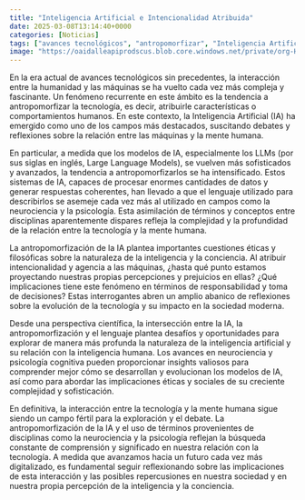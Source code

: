 ```yaml
---
title: "Inteligencia Artificial e Intencionalidad Atribuida"
date: 2025-03-08T13:14:40+0000
categories: [Noticias]
tags: ["avances tecnológicos", "antropomorfizar", "Inteligencia Artificial", "IA", "LLMs", "neurociencia", "psicología cognitiva."]
image: "https://oaidalleapiprodscus.blob.core.windows.net/private/org-HKmKxpuNw3Y88lm4EBrIPq0n/user-ZwiCXOggLL8ZNNKE2g7rXFmV/img-uUEv3axC0D7tea1M8d5gtnCX.png?st=2025-03-08T12%3A14%3A40Z&se=2025-03-08T14%3A14%3A40Z&sp=r&sv=2024-08-04&sr=b&rscd=inline&rsct=image/png&skoid=d505667d-d6c1-4a0a-bac7-5c84a87759f8&sktid=a48cca56-e6da-484e-a814-9c849652bcb3&skt=2025-03-07T21%3A57%3A55Z&ske=2025-03-08T21%3A57%3A55Z&sks=b&skv=2024-08-04&sig=WKuYqzYDwBb4vmrzijTwtTT2iUqKKiYQnlRr%2B6cpHTY%3D"
---
```


En la era actual de avances tecnológicos sin precedentes, la interacción entre la humanidad y las máquinas se ha vuelto cada vez más compleja y fascinante. Un fenómeno recurrente en este ámbito es la tendencia a antropomorfizar la tecnología, es decir, atribuirle características o comportamientos humanos. En este contexto, la Inteligencia Artificial (IA) ha emergido como uno de los campos más destacados, suscitando debates y reflexiones sobre la relación entre las máquinas y la mente humana.

En particular, a medida que los modelos de IA, especialmente los LLMs (por sus siglas en inglés, Large Language Models), se vuelven más sofisticados y avanzados, la tendencia a antropomorfizarlos se ha intensificado. Estos sistemas de IA, capaces de procesar enormes cantidades de datos y generar respuestas coherentes, han llevado a que el lenguaje utilizado para describirlos se asemeje cada vez más al utilizado en campos como la neurociencia y la psicología. Esta asimilación de términos y conceptos entre disciplinas aparentemente dispares refleja la complejidad y la profundidad de la relación entre la tecnología y la mente humana.

La antropomorfización de la IA plantea importantes cuestiones éticas y filosóficas sobre la naturaleza de la inteligencia y la conciencia. Al atribuir intencionalidad y agencia a las máquinas, ¿hasta qué punto estamos proyectando nuestras propias percepciones y prejuicios en ellas? ¿Qué implicaciones tiene este fenómeno en términos de responsabilidad y toma de decisiones? Estas interrogantes abren un amplio abanico de reflexiones sobre la evolución de la tecnología y su impacto en la sociedad moderna.

Desde una perspectiva científica, la intersección entre la IA, la antropomorfización y el lenguaje plantea desafíos y oportunidades para explorar de manera más profunda la naturaleza de la inteligencia artificial y su relación con la inteligencia humana. Los avances en neurociencia y psicología cognitiva pueden proporcionar insights valiosos para comprender mejor cómo se desarrollan y evolucionan los modelos de IA, así como para abordar las implicaciones éticas y sociales de su creciente complejidad y sofisticación.

En definitiva, la interacción entre la tecnología y la mente humana sigue siendo un campo fértil para la exploración y el debate. La antropomorfización de la IA y el uso de términos provenientes de disciplinas como la neurociencia y la psicología reflejan la búsqueda constante de comprensión y significado en nuestra relación con la tecnología. A medida que avanzamos hacia un futuro cada vez más digitalizado, es fundamental seguir reflexionando sobre las implicaciones de esta interacción y las posibles repercusiones en nuestra sociedad y en nuestra propia percepción de la inteligencia y la conciencia.
    